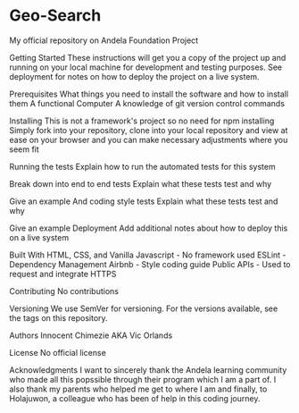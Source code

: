 # Geo-Search
My official repository on Andela Foundation Project

Getting Started
These instructions will get you a copy of the project up and running on your local machine for development and testing purposes. See deployment for notes on how to deploy the project on a live system.

Prerequisites
What things you need to install the software and how to install them
A functional Computer
A knowledge of git version control commands

Installing
This is not a framework's project so no need for npm installing
Simply fork into your repository, clone into your local repository and view at ease on your browser and you can make necessary adjustments where you seem fit

Running the tests
Explain how to run the automated tests for this system

Break down into end to end tests
Explain what these tests test and why

Give an example
And coding style tests
Explain what these tests test and why

Give an example
Deployment
Add additional notes about how to deploy this on a live system

Built With
HTML, CSS, and Vanilla Javascript - No framework used
ESLint - Dependency Management
Airbnb - Style coding guide
Public APIs - Used to request and integrate HTTPS

Contributing
No contributions

Versioning
We use SemVer for versioning. For the versions available, see the tags on this repository.

Authors
Innocent Chimezie AKA Vic Orlands

License
No official license

Acknowledgments
I want to sincerely thank the Andela learning community who made all this popssible through their program which I am a part of. I also thank my parents who helped me get to where I am and finally, to Holajuwon, a colleague who has been of help in this coding journey.

